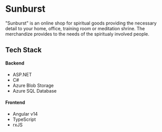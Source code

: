 # Sunburst
"Sunburst" is an online shop for spiritual goods providing the necessary detail to your home, office, training room or meditation shrine. The merchandize provides to the needs of the spiritualy involved people.


## Tech Stack
#### Backend
- ASP.NET
- C#
- Azure Blob Storage
- Azure SQL Database

#### Frontend
- Angular v14
- TypeScript
- rxJS
